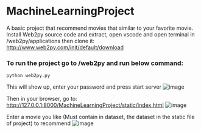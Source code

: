 # MachineLearningProject
A basic project that recommend movies that similar to your favorite movie.
Install Web2py source code and extract, open vscode and open terminal in /web2py/applications then clone it:
http://www.web2py.com/init/default/download

### To run the project go to /web2py and run below command:
```
python web2py.py
```
This will show up, enter your password and press start server
![image](https://user-images.githubusercontent.com/72614237/168826862-706dc1ed-528c-45a5-b42f-d754bb9263eb.png)

Then in your browser, go to: http://127.0.0.1:8000/MachineLearningProject/static/index.html
![image](https://user-images.githubusercontent.com/72614237/168827314-0fa352d4-f8db-4847-aaf1-6250d881cf3c.png)

Enter a movie you like (Must contain in dataset, the dataset in the static file of project) to recommend
![image](https://user-images.githubusercontent.com/72614237/168827846-1fc22f72-2515-4b6c-9495-554deeda3b46.png)




